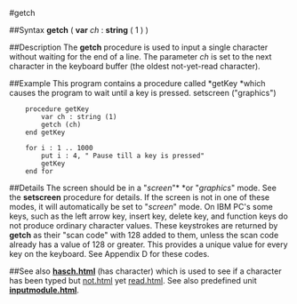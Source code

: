 
#getch

##Syntax
**getch** ( **var** *ch* : **string** ( 1 ) )

##Description
The **getch** procedure is used to input a single character without waiting for the end of a line. The parameter *ch* is set to the next character in the keyboard buffer (the oldest not-yet-read character).

##Example
This program contains a procedure called *getKey *which causes the program to wait until a key is pressed.
        setscreen ("graphics")
        
        procedure getKey
            var ch : string (1)
            getch (ch)
        end getKey
        
        for i : 1 .. 1000
            put i : 4, " Pause till a key is pressed"
            getKey
        end for
##Details
The screen should be in a "*screen*"* *or "*graphics*" mode. See the **setscreen** procedure for details. If the screen is not in one of these modes, it will automatically be set to "*screen*" mode.
On IBM PC's some keys, such as the left arrow key, insert key, delete key, and function keys do not produce ordinary character values. These keystrokes are returned by **getch** as their "scan code" with 128 added to them, unless the scan code already has a value of 128 or greater. This provides a unique value for every key on the keyboard. See Appendix D for these codes.

##See also
**[hasch.html](hasch)** (has character) which is used to see if a character has been typed but [not.html](not) yet [read.html](read).
See also predefined unit **[inputmodule.html](Input)**.
